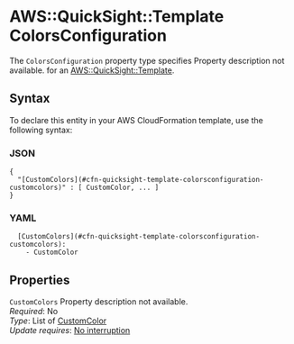 # AWS::QuickSight::Template ColorsConfiguration<a name="aws-properties-quicksight-template-colorsconfiguration"></a>

<a name="aws-properties-quicksight-template-colorsconfiguration-description"></a>The `ColorsConfiguration` property type specifies Property description not available\. for an [AWS::QuickSight::Template](aws-resource-quicksight-template.md)\.

## Syntax<a name="aws-properties-quicksight-template-colorsconfiguration-syntax"></a>

To declare this entity in your AWS CloudFormation template, use the following syntax:

### JSON<a name="aws-properties-quicksight-template-colorsconfiguration-syntax.json"></a>

```
{
  "[CustomColors](#cfn-quicksight-template-colorsconfiguration-customcolors)" : [ CustomColor, ... ]
}
```

### YAML<a name="aws-properties-quicksight-template-colorsconfiguration-syntax.yaml"></a>

```
  [CustomColors](#cfn-quicksight-template-colorsconfiguration-customcolors): 
    - CustomColor
```

## Properties<a name="aws-properties-quicksight-template-colorsconfiguration-properties"></a>

`CustomColors`  <a name="cfn-quicksight-template-colorsconfiguration-customcolors"></a>
Property description not available\.  
*Required*: No  
*Type*: List of [CustomColor](aws-properties-quicksight-template-customcolor.md)  
*Update requires*: [No interruption](https://docs.aws.amazon.com/AWSCloudFormation/latest/UserGuide/using-cfn-updating-stacks-update-behaviors.html#update-no-interrupt)